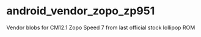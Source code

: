 # android_vendor_zopo_zp951

Vendor blobs for CM12.1 Zopo Speed 7 from last official stock lollipop ROM
